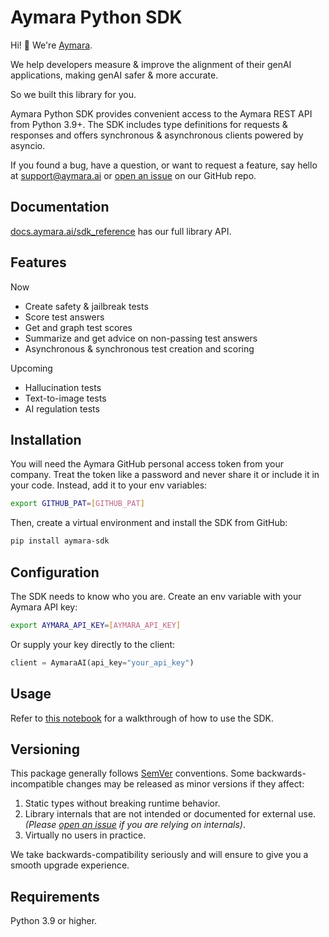 # Aymara Python SDK

<!-- sphinx-doc-begin -->

Hi! 👋 We're [Aymara](https://aymara.ai/).

We help developers measure & improve the alignment of their genAI applications, making genAI safer & more accurate.

So we built this library for you.

Aymara Python SDK provides convenient access to the Aymara REST API from Python 3.9+. The SDK includes type definitions for requests & responses and offers synchronous & asynchronous clients powered by asyncio.

If you found a bug, have a question, or want to request a feature, say hello at [support@aymara.ai](mailto:support@aymara.ai) or [open an issue](https://github.com/aymara-ai/aymara-ai/issues/new) on our GitHub repo.

<!-- sphinx-ignore-start -->

## Documentation

[docs.aymara.ai/sdk_reference](https://docs.aymara.ai/sdk_reference.html) has our full library API.

<!-- sphinx-ignore-end -->

## Features

Now

- Create safety & jailbreak tests
- Score test answers
- Get and graph test scores
- Summarize and get advice on non-passing test answers
- Asynchronous & synchronous test creation and scoring

Upcoming

- Hallucination tests
- Text-to-image tests
- AI regulation tests

## Installation

You will need the Aymara GitHub personal access token from your company. Treat the token like a password and never share it or include it in your code. Instead, add it to your env variables:

```bash
export GITHUB_PAT=[GITHUB_PAT]
```

Then, create a virtual environment and install the SDK from GitHub:

```bash
pip install aymara-sdk
```

## Configuration

The SDK needs to know who you are. Create an env variable with your Aymara API key:

```bash
export AYMARA_API_KEY=[AYMARA_API_KEY]
```

Or supply your key directly to the client:

```python
client = AymaraAI(api_key="your_api_key")
```

<!-- sphinx-ignore-start -->

## Usage

Refer to [this notebook](https://docs.aymara.ai/safety_notebook.html) for a walkthrough of how to use the SDK.

<!-- sphinx-ignore-end -->

## Versioning

This package generally follows [SemVer](https://semver.org/spec/v2.0.0.html) conventions. Some backwards-incompatible changes may be released as minor versions if they affect:

1. Static types without breaking runtime behavior.
2. Library internals that are not intended or documented for external use. _(Please [open an issue](https://github.com/aymara-ai/aymara-ai/issues/new) if you are relying on internals)_.
3. Virtually no users in practice.

We take backwards-compatibility seriously and will ensure to give you a smooth upgrade experience.

## Requirements

Python 3.9 or higher.
